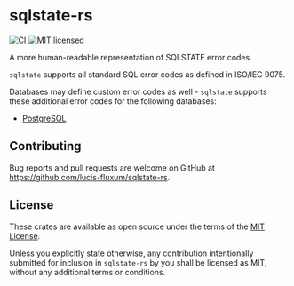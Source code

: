 # sqlstate-rs
[![CI](https://github.com/lucis-fluxum/sqlstate-rs/actions/workflows/ci.yml/badge.svg)](https://github.com/lucis-fluxum/sqlstate-rs/actions/workflows/ci.yml)
[![MIT licensed](https://img.shields.io/badge/license-MIT-blue.svg)](./LICENSE)

A more human-readable representation of SQLSTATE error codes.

`sqlstate` supports all standard SQL error codes as defined in ISO/IEC 9075.

Databases may define custom error codes as well - `sqlstate` supports these additional error codes
for the following databases:

- [PostgreSQL](https://www.postgresql.org/)

## Contributing

Bug reports and pull requests are welcome on GitHub at https://github.com/lucis-fluxum/sqlstate-rs.

## License

These crates are available as open source under the terms of the
[MIT License](https://opensource.org/licenses/MIT).

Unless you explicitly state otherwise, any contribution intentionally submitted for inclusion in
`sqlstate-rs` by you shall be licensed as MIT, without any additional terms or conditions.
